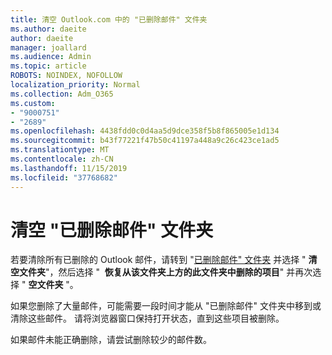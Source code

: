 ```yaml
---
title: 清空 Outlook.com 中的 "已删除邮件" 文件夹
ms.author: daeite
author: daeite
manager: joallard
ms.audience: Admin
ms.topic: article
ROBOTS: NOINDEX, NOFOLLOW
localization_priority: Normal
ms.collection: Adm_O365
ms.custom:
- "9000751"
- "2689"
ms.openlocfilehash: 4438fdd0c0d4aa5d9dce358f5b8f865005e1d134
ms.sourcegitcommit: b43f77221f47b50c41197a448a9c26c423ce1ad5
ms.translationtype: MT
ms.contentlocale: zh-CN
ms.lasthandoff: 11/15/2019
ms.locfileid: "37768682"
---
```

# <a name="empty-the-deleted-items-folder"></a>清空 "已删除邮件" 文件夹

若要清除所有已删除的 Outlook 邮件，请转到 "[已删除邮件" 文件夹](https://outlook.live.com/mail/deleteditems) 并选择 " **清空文件夹**"，然后选择 "  **恢复从该文件夹上方的此文件夹中删除的项目**" 并再次选择 " **空文件夹** "。

如果您删除了大量邮件，可能需要一段时间才能从 "已删除邮件" 文件夹中移到或清除这些邮件。 请将浏览器窗口保持打开状态，直到这些项目被删除。

如果邮件未能正确删除，请尝试删除较少的邮件数。